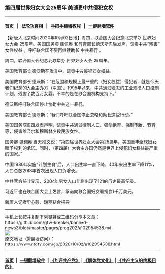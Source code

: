 ### 第四届世界妇女大会25周年 美谴责中共侵犯女权
------------------------

#### [首页](https://github.com/gfw-breaker/banned-news3/blob/master/README.md) &nbsp;&nbsp;|&nbsp;&nbsp; [法轮功真相](https://github.com/begood0513/basic/blob/master/README.md)  &nbsp;&nbsp;|&nbsp;&nbsp; [手把手翻墙教程](https://github.com/gfw-breaker/guides/wiki)  &nbsp;&nbsp;|&nbsp;&nbsp; [一键翻墙软件](https://github.com/gfw-breaker/nogfw/blob/master/README.md)  



<div><div class="post_content" itemprop="articleBody">
 <p>
  【新唐人北京时间2020年10月02日讯】周四，联合国大会纪念北京举办
  <ok href="https://www.ntdtv.com/gb/世界妇女大会.htm">
   世界妇女大会
  </ok>
  25周年。美国国务卿
  <ok href="https://www.ntdtv.com/gb/蓬佩奥.htm">
   蓬佩奥
  </ok>
  和教育部长德沃斯先后发声，谴责中共“残害”
  <ok href="https://www.ntdtv.com/gb/女性权益.htm">
   女性权益
  </ok>
  ，呼吁联合国不要再继续助长
  <ok href="https://www.ntdtv.com/gb/中共暴行.htm">
   中共暴行
  </ok>
  。
 </p>
 <p>
  周四，联合国大会纪念北京举办
  <ok href="https://www.ntdtv.com/gb/世界妇女大会.htm">
   世界妇女大会
  </ok>
  25周年。
 </p>
 <p>
  美国教育部长 德沃斯在发言中，谴责中共侵犯妇女权益。
 </p>
 <p>
  美国教育部长 德沃斯：“在范围和规模上最严重的（妇女权益）侵犯者，就是今天我们纪念的大会主办方（中国）。1995年以来，中共通过残忍的工业规模人口控制计划，残害了数百万女婴。不幸的是在联合国机构支持下。”
 </p>
 <p>
  德沃斯呼吁联合国停止协助中共这一暴行。
 </p>
 <p>
  美国教育部长 德沃斯：“我们呼吁联合国停止忽略和助长这些行动。”
 </p>
 <p>
  美国国务院周四发表声明，谴责中共通过控制人口、强制绝育、强制堕胎、节育等，侵害维吾尔和穆斯林少数民族女性。
 </p>
 <p>
  国务卿
  <ok href="https://www.ntdtv.com/gb/蓬佩奥.htm">
   蓬佩奥
  </ok>
  当天推文说：“第四届世界妇女大会第25周年，美国重申全球妇女赋予权利的承诺。同时，（第四届）大会主办国仍然是世界上侵犯妇女权益最严重的国家。”
 </p>
 <p>
  中国1980年实施“计划生育”后，人口出生率一直下降，40年来出生率下降11%，人口总数2018年首次出现人口负增长。
 </p>
 <p>
  中共官方统计显示，2004年男女人口比例出现了121的历史最高纪录。
 </p>
 <p>
  习近平也在联合国大会上发言，承诺向联合国妇女署捐款1千万美元。
 </p>
 <p>
  新唐人记者毕心慈、瑞丽综合报导
 </p>
 <div class="single_ad">
 </div>
</div>
</div>
<hr/>
手机上长按并复制下列链接或二维码分享本文章：<br/>
https://github.com/gfw-breaker/banned-news3/blob/master/pages/prog202/a102954538.md <br/>
<a href='https://github.com/gfw-breaker/banned-news3/blob/master/pages/prog202/a102954538.md'><img src='https://github.com/gfw-breaker/banned-news3/blob/master/pages/prog202/a102954538.md.png'/></a> <br/>
原文地址（需翻墙访问）：https://www.ntdtv.com/gb/2020/10/02/a102954538.html


------------------------
#### [首页](https://github.com/gfw-breaker/banned-news3/blob/master/README.md) &nbsp;|&nbsp; [一键翻墙软件](https://github.com/gfw-breaker/nogfw/blob/master/README.md) &nbsp;| [《九评共产党》](https://github.com/gfw-breaker/9ping.md/blob/master/README.md#九评之一评共产党是什么) | [《解体党文化》](https://github.com/gfw-breaker/jtdwh.md/blob/master/README.md) | [《共产主义的终极目的》](https://github.com/gfw-breaker/gczydzjmd.md/blob/master/README.md)


<img src='http://gfw-breaker.win/banned-news3/pages/prog202/a102954538.md' width='0px' height='0px'/>